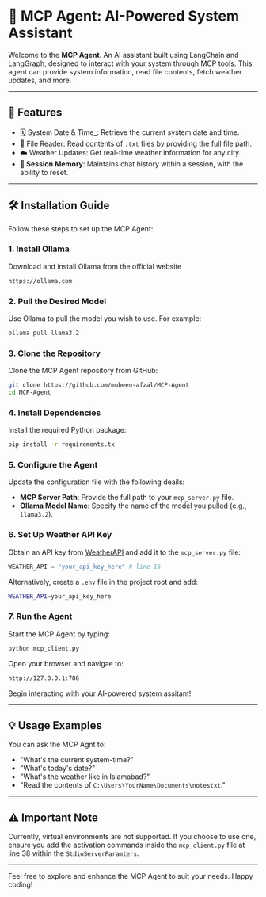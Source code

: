 # 🤖 MCP Agent: AI-Powered System Assistant

Welcome to the **MCP Agent**. An AI assistant built using LangChain and LangGraph, designed to interact with your system through MCP tools. This agent can provide system information, read file contents, fetch weather updates, and more.

---

## 🚀 Features

- 🗓️ System Date & Time_: Retrieve the current system date and time.
- 📄 File Reader: Read contents of `.txt` files by providing the full file path.
- ☁️ Weather Updates: Get real-time weather information for any city.
- **🧠 Session Memory**: Maintains chat history within a session, with the ability to reset.

---

## 🛠️ Installation Guide

Follow these steps to set up the MCP Agent:

### 1. Install Ollama

Download and install Ollama from the official website


```bash
https://ollama.com
```


### 2. Pull the Desired Model

Use Ollama to pull the model you wish to use. For example:


```bash
ollama pull llama3.2
```


### 3. Clone the Repository

Clone the MCP Agent repository from GitHub:

```bash
git clone https://github.com/mubeen-afzal/MCP-Agent
cd MCP-Agent
```


### 4. Install Dependencies

Install the required Python package:

```bash
pip install -r requirements.tx
```


### 5. Configure the Agent

Update the configuration file with the following deails:

- **MCP Server Path**: Provide the full path to your `mcp_server.py` file.
- **Ollama Model Name**: Specify the name of the model you pulled (e.g., `llama3.2`).

### 6. Set Up Weather API Key

Obtain an API key from [WeatherAPI](https://www.weatherapi.com/) and add it to the `mcp_server.py` file:


```python
WEATHER_API = "your_api_key_here" # line 16
```

Alternatively, create a `.env` file in the project root and add:


```bash
WEATHER_API=your_api_key_here
```


### 7. Run the Agent

Start the MCP Agent by typing:


```bash
python mcp_client.py
```

Open your browser and navigae to:

```bash
http://127.0.0.1:786
```

Begin interacting with your AI-powered system assitant!

---

## 💡 Usage Examples

You can ask the MCP Agnt to:

- "What's the current system-time?"
- "What's today's date?"
- "What's the weather like in Islamabad?"
- "Read the contents of `C:\Users\YourName\Documents\notestxt`."

---

## ⚠️ Important Note

Currently, virtual environments are not supported. If you choose to use one, ensure you add the activation commands inside the `mcp_client.py` file at line 38 within the `StdioServerParamters`.

---

Feel free to explore and enhance the MCP Agent to suit your needs. Happy coding!
